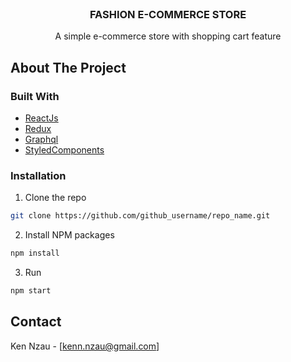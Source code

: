 <br />
<p align="center">
  <h3 align="center">FASHION E-COMMERCE STORE</h3>
  <p align="center">
   A simple e-commerce store with shopping cart feature
    <br /> 
 
  </p>
</p>

<!-- ABOUT THE PROJECT -->

## About The Project

### Built With

- [ReactJs](#reactjs)
- [Redux](#redux)
- [Graphql](#graphql)
- [StyledComponents](#styledcomponents)

<!-- GETTING STARTED -->

### Installation

1. Clone the repo

```sh
git clone https://github.com/github_username/repo_name.git
```

2. Install NPM packages

```sh
npm install
```

3. Run

```sh
npm start
```

<!-- CONTACT -->

## Contact

Ken Nzau - [kenn.nzau@gmail.com]
